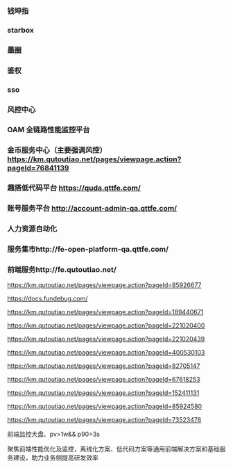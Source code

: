 ### 钱坤指

### starbox

### 墨圈

### 鉴权

### sso

### 风控中心

### OAM 全链路性能监控平台

### 金币服务中心（主要强调风控） https://km.qutoutiao.net/pages/viewpage.action?pageId=76841139

### 趣搭低代码平台 https://quda.qttfe.com/

### 账号服务平台 http://account-admin-qa.qttfe.com/

### 人力资源自动化

### 服务集市http://fe-open-platform-qa.qttfe.com/

### 前端服务http://fe.qutoutiao.net/

https://km.qutoutiao.net/pages/viewpage.action?pageId=85926677

https://docs.fundebug.com/

https://km.qutoutiao.net/pages/viewpage.action?pageId=189440671

https://km.qutoutiao.net/pages/viewpage.action?pageId=221020400

https://km.qutoutiao.net/pages/viewpage.action?pageId=221020439

https://km.qutoutiao.net/pages/viewpage.action?pageId=400530103

https://km.qutoutiao.net/pages/viewpage.action?pageId=82705147

https://km.qutoutiao.net/pages/viewpage.action?pageId=67618253

https://km.qutoutiao.net/pages/viewpage.action?pageId=152411131

https://km.qutoutiao.net/pages/viewpage.action?pageId=85924580

https://km.qutoutiao.net/pages/viewpage.action?pageId=73523478

前端监控大盘、pv>1w&& p90>3s

聚焦前端性能优化及监控，离线化方案、低代码方案等通用前端解决方案和基础服务建设，助力业务侧提高研发效率
